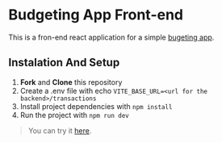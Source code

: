 # Budgeting App Front-end
This is a fron-end react application for a simple [bugeting app](https://github.com/manoelteixeira/budgeting-app-back-end).

## Instalation And Setup
1. **Fork** and **Clone** this repository
2. Create a .env file with echo `VITE_BASE_URL=<url for the backend>/transactions`
3. Install project dependencies with `npm install`
4. Run the project with `npm run dev`

> You can try it [here](https://expensessystem.netlify.app/transactions).



